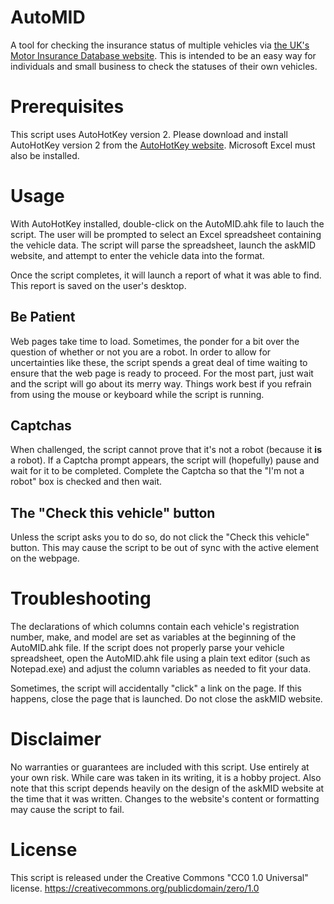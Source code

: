 # AutoMID

A tool for checking the insurance status of multiple vehicles via [the UK's Motor Insurance Database website](https://ownvehicle.askMID.com).  This is intended to be an easy way for individuals and small business to check the statuses of their own vehicles.

# Prerequisites

This script uses AutoHotKey version 2.  Please download and install AutoHotKey version 2 from the [AutoHotKey website](https://www.autohotkey.com/).  Microsoft Excel must also be installed.

# Usage

With AutoHotKey installed, double-click on the AutoMID.ahk file to lauch the script.  The user will be prompted to select an Excel spreadsheet containing the vehicle data.  The script will parse the spreadsheet, launch the askMID website, and attempt to enter the vehicle data into the format.

Once the script completes, it will launch a report of what it was able to find.  This report is saved on the user's desktop.

## Be Patient

Web pages take time to load.  Sometimes, the ponder for a bit over the question of whether or not you are a robot.  In order to allow for uncertainties like these, the script spends a great deal of time waiting to ensure that the web page is ready to proceed.  For the most part, just wait and the script will go about its merry way. Things work best if you refrain from using the mouse or keyboard while the script is running.

## Captchas

When challenged, the script cannot prove that it's not a robot (because it **is** a robot).  If a Captcha prompt appears, the script will (hopefully) pause and wait for it to be completed.  Complete the Captcha so that the "I'm not a robot" box is checked and then wait.

## The "Check this vehicle" button

Unless the script asks you to do so, do not click the "Check this vehicle" button.  This may cause the script to be out of sync with the active element on the webpage.

# Troubleshooting

The declarations of which columns contain each vehicle's registration number, make, and model are set as variables at the beginning of the AutoMID.ahk file.  If the script does not properly parse your vehicle spreadsheet, open the AutoMID.ahk file using a plain text editor (such as Notepad.exe) and adjust the column variables as needed to fit your data.

Sometimes, the script will accidentally "click" a link on the page.  If this happens, close the page that is launched.  Do not close the askMID website.

# Disclaimer

No warranties or guarantees are included with this script.  Use entirely at your own risk.  While care was taken in its writing, it is a hobby project.  Also note that this script depends heavily on the design of the askMID website at the time that it was written.  Changes to the website's content or formatting may cause the script to fail.

# License

This script is released under the Creative Commons "CC0 1.0 Universal" license.
https://creativecommons.org/publicdomain/zero/1.0
